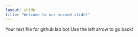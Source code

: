 ```yaml
---
layout: slide
title: "Welcome to our second slide!"
---
```

Your text file for github lab bot
Use the left arrow to go back!
